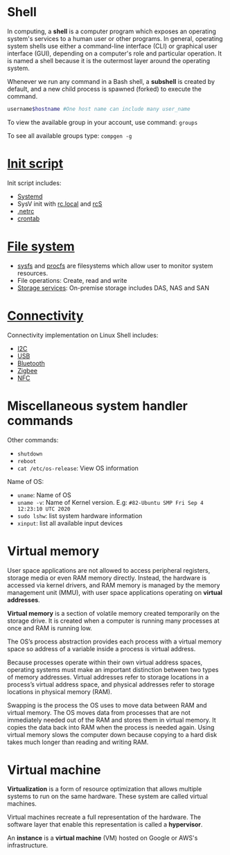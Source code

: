 # Shell

In computing, a **shell** is a computer program which exposes an operating system's services to a human user or other programs. In general, operating system shells use either a command-line interface (CLI) or graphical user interface (GUI), depending on a computer's role and particular operation. It is named a shell because it is the outermost layer around the operating system.

Whenever we run any command in a Bash shell, a **subshell** is created by default, and a new child process is spawned (forked) to execute the command. 

```bash
username$hostname #One host name can include many user_name
```

To view the available group in your account, use command: ``groups``

To see all available groups type: ``compgen -g``

# [Init script](Init%20script)
Init script includes:
* [Systemd](Init%20script/Systemd.md)
* SysV init with [rc.local](https://github.com/TranPhucVinh/Linux-Shell/blob/master/Physical%20layer/File%20system/File%20hierarchy.md#rclocal) and [rcS](https://github.com/TranPhucVinh/Linux-Shell/blob/master/Physical%20layer/File%20system/File%20hierarchy.md#rcs)
* [.netrc](Init%20script/.netrc.md)
* [crontab](crontab)

# [File system](File%20system)

* [sysfs](https://github.com/TranPhucVinh/Linux-Shell/tree/master/Physical%20layer/File%20system#sysfs) and [procfs](https://github.com/TranPhucVinh/Linux-Shell/tree/master/Physical%20layer/File%20system#procfs) are filesystems which allow user to monitor system resources.
* File operations: Create, read and write 
* [Storage services](): On-premise storage includes DAS, NAS and SAN
# [Connectivity](Connectivity)
Connectivity implementation on Linux Shell includes:
* [I2C]()
* [USB]()
* [Bluetooth]()
* [Zigbee]()
* [NFC]()

# Miscellaneous system handler commands

Other commands:

* ``shutdown``
* ``reboot``
* ``cat /etc/os-release``: View OS information

Name of OS:

* ``uname``: Name of OS
* ``uname -v``: Name of Kernel version. E.g: ``#82-Ubuntu SMP Fri Sep 4 12:23:10 UTC 2020``
* ``sudo lshw``: list system hardware information
* ``xinput``: list all available input devices
# Virtual memory
User space applications are not allowed to access peripheral registers, storage media or even RAM memory directly. Instead, the hardware is accessed via  kernel drivers, and RAM memory is managed by the memory management unit (MMU), with user space applications operating on **virtual addresses**.

**Virtual memory** is a section of volatile memory created temporarily on the storage drive. It is created when a computer is running many processes at once and RAM is running low.

The OS’s process abstraction provides each process with a virtual memory space so address of a variable inside a process is virtual address.

Because processes operate within their own virtual address spaces, operating systems must make an important distinction between two types of memory addresses.
Virtual addresses refer to storage locations in a process’s virtual address space, and physical addresses refer to storage locations in physical memory (RAM).

Swapping is the process the OS uses to move data between RAM and virtual memory. The OS moves data from processes that are not immediately needed out of the RAM and stores them in virtual memory. It copies the data back into RAM when the process is needed again. Using virtual memory slows the computer down because copying to a hard disk takes much longer than reading and writing RAM.

# Virtual machine
**Virtualization** is a form of resource optimization that allows multiple systems to run on the same hardware. These system are called virtual machines.

Virtual machines recreate a full representation of the hardware. The software layer that enable this representation is called a **hypervisor**.

An **instance** is a **virtual machine** (VM) hosted on Google or AWS's infrastructure.
